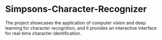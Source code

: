 # Simpsons-Character-Recognizer
The project showcases the application of computer vision and deep learning for character recognition, and it provides an interactive interface for real-time character identification.
